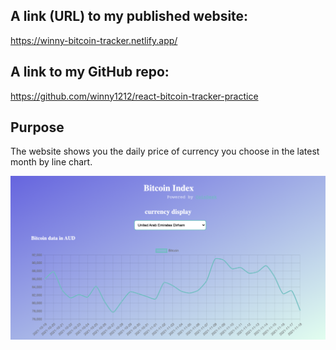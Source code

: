 ## A link (URL) to my published website:
https://winny-bitcoin-tracker.netlify.app/

## A link to my GitHub repo:
https://github.com/winny1212/react-bitcoin-tracker-practice

## Purpose 
The website shows you the daily price of currency you choose in the latest month by line chart.

![](./page.png)


